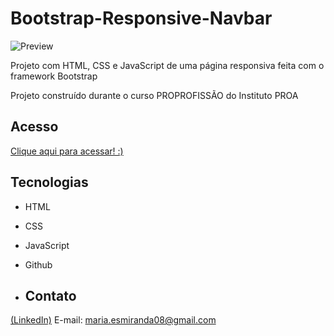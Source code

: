 # Bootstrap-Responsive-Navbar
![Preview](https://github.com/MaduSales/Bootstrap-Responsive-Navbar/assets/166547195/c381e0a4-2306-496d-97f1-f6ea219911a2)

Projeto com HTML, CSS e JavaScript de uma página responsiva feita com o framework Bootstrap

Projeto construído durante o curso PROPROFISSÃO do Instituto PROA


## Acesso

[Clique aqui para acessar! :)](https://madusales.github.io/Bootstrap-Responsive-Navbar/)

## Tecnologias
- HTML
- CSS
- JavaScript
- Github

- ## Contato
[(LinkedIn)](www.linkedin.com/in/maria-eduarda-de-sales-78a04221b)
E-mail: maria.esmiranda08@gmail.com

